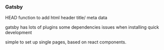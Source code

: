### Gatsby

HEAD function to add html header title/ meta data

gatsby has lots of plugins
some dependencies issues when installing
quick development

simple to set up single pages, based on react components.
